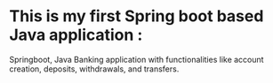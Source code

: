 # This is my first Spring boot based Java application : 
Springboot, Java Banking application with functionalities like account creation, deposits, withdrawals, and transfers.
